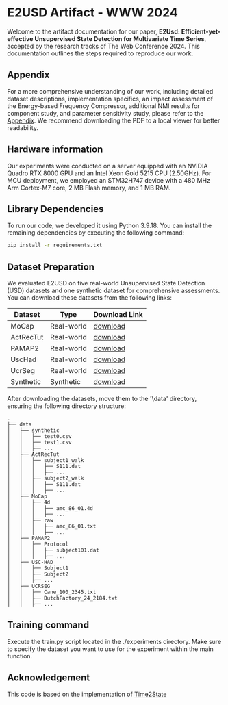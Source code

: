 # E2USD Artifact - WWW 2024
Welcome to the artifact documentation for our paper, **E2Usd: Efficient-yet-effective Unsupervised State Detection for Multivariate Time Series**, accepted by the research tracks of The Web Conference 2024. This documentation outlines the steps required to reproduce our work.


## Appendix
For a more comprehensive understanding of our work, including detailed dataset descriptions, implementation specifics, an impact assessment of the Energy-based Frequency Compressor, additional NMI results for component study, and parameter sensitivity study, please refer to the [Appendix](Appendix.pdf). We recommend downloading the PDF to a local viewer for better readability.

## Hardware information
Our experiments were conducted on a server equipped with an NVIDIA Quadro RTX 8000 GPU and an Intel Xeon Gold 5215 CPU (2.50GHz). For MCU deployment, we employed an STM32H747 device with a 480 MHz Arm Cortex-M7 core, 2 MB Flash memory, and 1 MB RAM.

## Library Dependencies
To run our code, we developed it using Python 3.9.18. You can install the remaining dependencies by executing the following command:
```bash
pip install -r requirements.txt
```
## Dataset Preparation
We evaluated E2USD on five real-world Unsupervised State Detection (USD) datasets and one synthetic dataset for comprehensive assessments. You can download these datasets from the following links:


| Dataset   | Type               | Download Link |
|----------|----------|--------------------|
| MoCap   | Real-world | [download](https://drive.google.com/file/d/1Z3HRSxUUfjiPRMzGrOcGie63S1HXA8nf/view?usp=sharing) |
| ActRecTut| Real-world | [download](https://drive.google.com/file/d/1tU5EmxRUk37TzgvpkcgTMQSVG8DBGCUt/view?usp=sharing) |
| PAMAP2| Real-world | [download](https://drive.google.com/file/d/11zwi7PwJiRujncT7kt0NOGOo_GavSSo2/view?usp=sharing) |
| UscHad| Real-world | [download](https://drive.google.com/file/d/1kBHPZZCCN1zrZd7CoSGzG3_W0Jdsm9kF/view?usp=sharing) |
| UcrSeg| Real-world | [download](https://drive.google.com/file/d/1nGH-l3tkp18SauzUUR6P0FhlhEQDLTu2/view?usp=sharing) |
| Synthetic | Synthetic | [download](https://drive.google.com/file/d/1C6Pl58O-un4DUPdzqC9PKs09wQi8knYx/view?usp=sharing) |

After downloading the datasets, move them to the '\data' directory, ensuring the following directory structure:


```
.
├── data
│   ├── synthetic
│   │   ├── test0.csv
│   │   ├── test1.csv
│   │   ├── ...
│   ├── ActRecTut
│   │   ├── subject1_walk
│   │   │   ├── S111.dat
│   │   │   ├── ...
│   │   ├── subject2_walk
│   │   │   ├── S111.dat
│   │   │   ├── ...
│   ├── MoCap
│   │   ├── 4d
│   │   │   ├── amc_86_01.4d
│   │   │   ├── ...
│   │   ├── raw
│   │   │   ├── amc_86_01.txt
│   │   │   ├── ...
│   ├── PAMAP2
│   │   ├── Protocol
│   │   │   ├── subject101.dat
│   │   │   ├── ...
│   ├── USC-HAD
│   │   ├── Subject1
│   │   ├── Subject2
│   │   ├── ...
│   ├── UCRSEG
│   │   ├── Cane_100_2345.txt
│   │   ├── DutchFactory_24_2184.txt
│   │   ├── ...

```
## Training command

Execute the train.py script located in the ./experiments directory. Make sure to specify the dataset you want to use for the experiment within the main function.

## Acknowledgement

This code is based on the implementation of [Time2State](https://github.com/Lab-ANT/Time2State)

